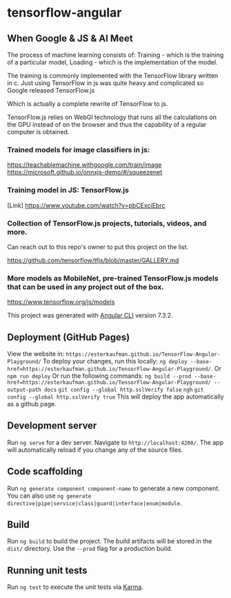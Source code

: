 # tensorflow-angular

## When Google & JS & AI Meet
The process of machine learning consists of:
Training - which is the training of a particular model,
Loading - which is the implementation of the model.

The training is commonly implemented with the TensorFlow library written in c.
Just using TensorFlow in js was quite heavy and complicated so Google released TensorFlow.js

Which is actually a complete rewrite of TensorFlow to js.

TensorFlow.js relies on WebGl technology that runs all the calculations on the GPU instead of on the browser and thus the capability of a regular computer is obtained.

### Trained models for image classifiers in js: 
https://teachablemachine.withgoogle.com/train/image
https://microsoft.github.io/onnxjs-demo/#/squeezenet

### Training model in JS: TensorFlow.js

[Link] https://www.youtube.com/watch?v=pbCExciEbrc

### Collection of TensorFlow.js projects, tutorials, videos, and more.
Can reach out to this repo's owner to put this project on the list.

https://github.com/tensorflow/tfjs/blob/master/GALLERY.md

### More models as MobileNet, pre-trained TensorFlow.js models that can be used in any project out of the box.
https://www.tensorflow.org/js/models

This project was generated with [Angular CLI](https://github.com/angular/angular-cli) version 7.3.2.

## Deployment (GitHub Pages)

View the website in: `https://esterkaufman.github.io/TensorFlow-Angular-Playground/`
To deploy your changes, run this locally: `ng deploy --base-href=https://esterkaufman.github.io/TensorFlow-Angular-Playground/`. 
Or `npm run deploy`
Or run the following commands: 
`ng build --prod --base-href=https://esterkaufman.github.io/TensorFlow-Angular-Playground/ --output-path docs`
`git config --global http.sslVerify false`
`ngh`
`git config --global http.sslVerify true`
This will deploy the app automatically as a github page.


## Development server

Run `ng serve` for a dev server. Navigate to `http://localhost:4200/`. The app will automatically reload if you change any of the source files.

## Code scaffolding

Run `ng generate component component-name` to generate a new component. You can also use `ng generate directive|pipe|service|class|guard|interface|enum|module`.

## Build

Run `ng build` to build the project. The build artifacts will be stored in the `dist/` directory. Use the `--prod` flag for a production build.

## Running unit tests

Run `ng test` to execute the unit tests via [Karma](https://karma-runner.github.io).

